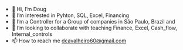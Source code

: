 - 👋 Hi, I’m Doug
- 👀 I’m interested in Pyhton, SQL, Excel, Financing  
- 🌱 I’m a Controller for a Group of companies in São Paulo, Brazil and
- 💞️ I’m looking to collaborate with teaching Finance, Excel, Cash_flow, Internal_controls
- 📫 How to reach me dcavalheiro60@gmail.com

<!---
dcavalheiro60/dcavalheiro60 is a ✨ special ✨ repository because its `README.md` (this file) appears on your GitHub profile.
You can click the Preview link to take a look at your changes.
--->

